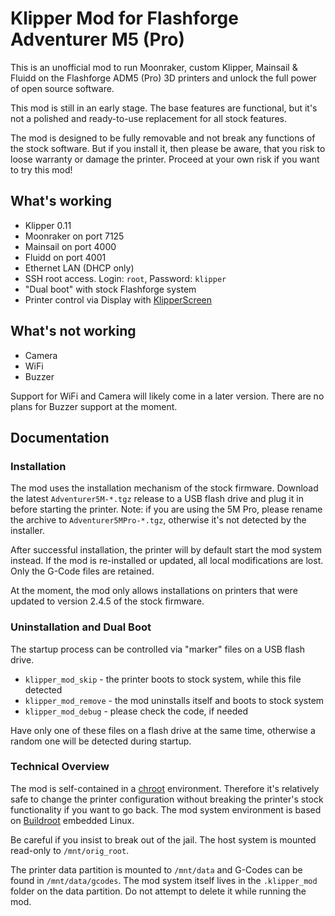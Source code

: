 # Klipper Mod for Flashforge Adventurer M5 (Pro)
This is an unofficial mod to run Moonraker, custom Klipper, Mainsail & Fluidd on the Flashforge ADM5 (Pro) 3D printers and unlock the full power of open source software.

This mod is still in an early stage. The base features are functional, but it's not a polished and ready-to-use replacement for all stock features. 

The mod is designed to be fully removable and not break any functions of the stock software. But if you install it, then please be aware, that you risk to loose warranty or damage the printer. Proceed at your own risk if you want to try this mod!

## What's working
- Klipper 0.11
- Moonraker on port 7125
- Mainsail on port 4000
- Fluidd on port 4001
- Ethernet LAN (DHCP only)
- SSH root access. Login: `root`, Password: `klipper`
- "Dual boot" with stock Flashforge system
- Printer control via Display with [KlipperScreen](https://github.com/KlipperScreen/KlipperScreen)

## What's not working
- Camera
- WiFi
- Buzzer

Support for WiFi and Camera will likely come in a later version. There are no plans for Buzzer support at the moment.

## Documentation

### Installation

The mod uses the installation mechanism of the stock firmware. Download the latest `Adventurer5M-*.tgz` release to a USB flash drive and plug it in before starting the printer. Note: if you are using the 5M Pro, please rename the archive to `Adventurer5MPro-*.tgz`, otherwise it's not detected by the installer.

After successful installation, the printer will by default start the mod system instead. If the mod is re-installed or updated, all local modifications are lost. Only the G-Code files are retained.

At the moment, the mod only allows installations on printers that were updated to version 2.4.5 of the stock firmware.

### Uninstallation and Dual Boot

The startup process can be controlled via "marker" files on a USB flash drive.

- `klipper_mod_skip` - the printer boots to stock system, while this file detected
- `klipper_mod_remove` - the mod uninstalls itself and boots to stock system
- `klipper_mod_debug` - please check the code, if needed

Have only one of these files on a flash drive at the same time, otherwise a random one will be detected during startup.

### Technical Overview

The mod is self-contained in a [chroot](https://en.wikipedia.org/wiki/Chroot) environment. Therefore it's relatively safe to change the printer configuration without breaking the printer's stock functionality if you want to go back. The mod system environment is based on [Buildroot](https://buildroot.org/) embedded Linux.

Be careful if you insist to break out of the jail. The host system is mounted read-only to `/mnt/orig_root`.

The printer data partition is mounted to `/mnt/data` and G-Codes can be found in `/mnt/data/gcodes`. The mod system itself lives in the `.klipper_mod` folder on the data partition. Do not attempt to delete it while running the mod.
